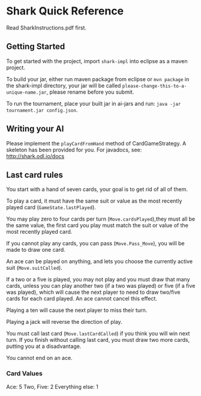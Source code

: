 # Shark Quick Reference

Read SharkInstructions.pdf first.

## Getting Started

To get started with the project, import `shark-impl` into eclipse as a maven project.

To build your jar, either run maven package from eclipse or `mvn package` in the shark-impl directory, your jar will be called `please-change-this-to-a-unique-name.jar`, please rename before you submit.

To run the tournament, place your built jar in ai-jars and run: `java -jar tournament.jar config.json`.

## Writing your AI

Please implement the `playCardFromHand` method of CardGameStrategy. A skeleton has been provided for you. For javadocs, see: http://shark.odl.io/docs

## Last card rules

You start with a hand of seven cards, your goal is to get rid of all of them.

To play a card, it must have the same suit or value as the most recently played card (`GameState.lastPlayed`).

You may play zero to four cards per turn (`Move.cardsPlayed`),they must all be the same value, the first card you play must match the suit or value of the most recently played card.

If you cannot play any cards, you can pass (`Move.Pass_Move`), you will be made to draw one card.

An ace can be played on anything, and lets you choose the currently active suit (`Move.suitCalled`).

If a two or a five is played, you may not play and you must draw that many cards, unless you can play another two (if a two was played) or five (if a five was played), which will cause the next player to need to draw two/five cards for each card played. An ace cannot cancel this effect.

Playing a ten will cause the next player to miss their turn.

Playing a jack will reverse the direction of play.

You must call last card (`Move.lastCardCalled`) if you think you will win next turn. If you finish without calling last card, you must draw two more cards, putting you at a disadvantage.  

You cannot end on an ace.

### Card Values

Ace: 5
Two, Five: 2
Everything else: 1
